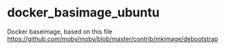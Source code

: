 # docker_basimage_ubuntu
Docker baseimage, based on this file https://github.com/moby/moby/blob/master/contrib/mkimage/debootstrap

